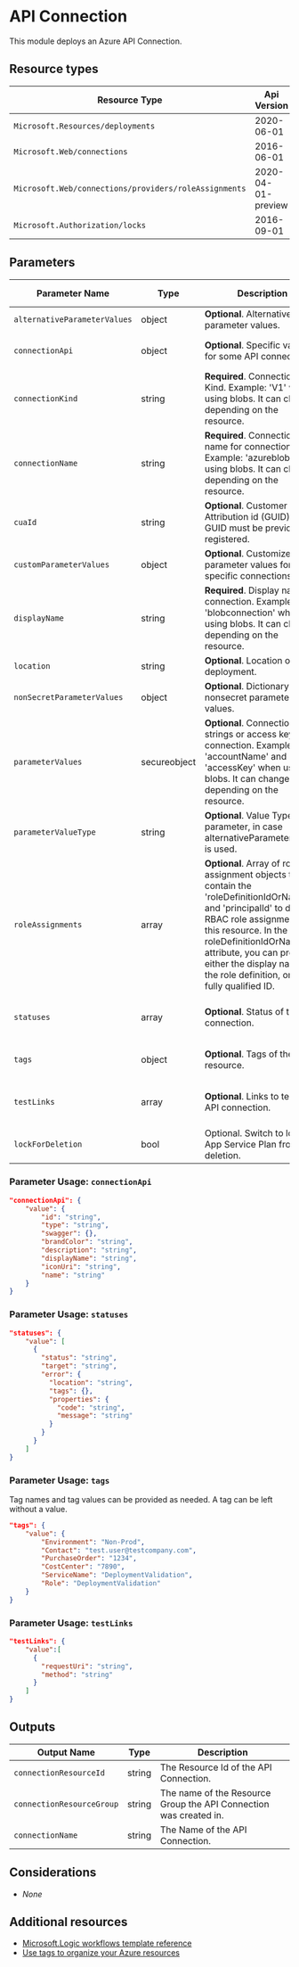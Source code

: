 # API Connection

This module deploys an Azure API Connection.

## Resource types

| Resource Type                                        | Api Version        |
| ---------------------------------------------------- | ------------------ |
| `Microsoft.Resources/deployments`                    | 2020-06-01         |
| `Microsoft.Web/connections`                          | 2016-06-01         |
| `Microsoft.Web/connections/providers/roleAssignments` | 2020-04-01-preview |
| `Microsoft.Authorization/locks` | 2016-09-01 |

## Parameters

| Parameter Name               | Type         | Description                                                                                                                                                                                                                                                                                      | DefaultValue             | Possible values                         |
| ---------------------------- | ------------ | ------------------------------------------------------------------------------------------------------------------------------------------------------------------------------------------------------------------------------------------------------------------------------------------------ | ------------------------ | --------------------------------------- |
| `alternativeParameterValues` | object       | **Optional**. Alternative parameter values.                                                                                                                                                                                                                                                      | System.Object            |                                         |
| `connectionApi`              | object       | **Optional**. Specific values for some API connections.                                                                                                                                                                                                                                          | System.Object            | Complex structure, see below.           |
| `connectionKind`             | string       | **Required**. Connection Kind. Example: 'V1' when using blobs.  It can change depending on the resource.                                                                                                                                                                                         |                          |                                         |
| `connectionName`             | string       | **Required**. Connection name for connection. Example: 'azureblob' when using blobs.  It can change depending on the resource.                                                                                                                                                                   |                          |                                         |
| `cuaId`                      | string       | **Optional**. Customer Usage Attribution id (GUID). This GUID must be previously registered.                                                                                                                                                                                                     |                          |                                         |
| `customParameterValues`      | object       | **Optional**. Customized parameter values for specific connections                                                                                                                                                                                                                               | System.Object            | Complex structure, see below.           |
| `displayName`                | string       | **Required**. Display name connection. Example: 'blobconnection' when using blobs. It can change depending on the resource.                                                                                                                                                                      |                          |                                         |
| `location`                   | string       | **Optional**. Location of the deployment.                                                                                                                                                                                                                                                        | resourceGroup().location |                                         |
| `nonSecretParameterValues`   | object       | **Optional**. Dictionary of nonsecret parameter values.                                                                                                                                                                                                                                          | System.Object            |                                         |
| `parameterValues`            | secureobject | **Optional**. Connection strings or access keys for connection. Example: 'accountName' and 'accessKey' when using blobs.  It can change depending on the resource.                                                                                                                               | System.Object            |                                         |
| `parameterValueType`         | string       | **Optional**. Value Type of parameter, in case alternativeParameterValues is used.                                                                                                                                                                                                               |                          | "Alternative"                           |
| `roleAssignments`            | array        | **Optional**. Array of role assignment objects that contain the 'roleDefinitionIdOrName' and 'principalId' to define RBAC role assignments on this resource. In the roleDefinitionIdOrName attribute, you can provide either the display name of the role definition, or its fully qualified ID. | System.Object[]          | Array of complex structures, see below. |
| `statuses`                   | array        | **Optional**. Status of the connection.                                                                                                                                                                                                                                                          | System.Object[]          | Array of complex structures, see below. |
| `tags`                       | object       | **Optional**. Tags of the resource.                                                                                                                                                                                                                                                              | System.Object            | Complex structure, see below.           |
| `testLinks`                  | array        | **Optional**. Links to test the API connection.                                                                                                                                                                                                                                                  | System.Object[]          | Array of complex structures, see below. |
| `lockForDeletion` | bool | Optional. Switch to lock App Service Plan from deletion. | False |  |

### Parameter Usage: `connectionApi`

```json
"connectionApi": {
    "value": {
        "id": "string",
        "type": "string",
        "swagger": {},
        "brandColor": "string",
        "description": "string",
        "displayName": "string",
        "iconUri": "string",
        "name": "string"
    }
}
```

### Parameter Usage: `statuses`

```json
"statuses": {
    "value": [
      {
        "status": "string",
        "target": "string",
        "error": {
          "location": "string",
          "tags": {},
          "properties": {
            "code": "string",
            "message": "string"
          }
        }
      }
    ]
}
```

### Parameter Usage: `tags`

Tag names and tag values can be provided as needed. A tag can be left without a value.

```json
"tags": {
    "value": {
        "Environment": "Non-Prod",
        "Contact": "test.user@testcompany.com",
        "PurchaseOrder": "1234",
        "CostCenter": "7890",
        "ServiceName": "DeploymentValidation",
        "Role": "DeploymentValidation"
    }
}
```

### Parameter Usage: `testLinks`

```json
"testLinks": {
    "value":[
      {
        "requestUri": "string",
        "method": "string"
      }
    ]
}
```

## Outputs

| Output Name               | Type   | Description                                                       |
| ------------------------- | ------ | ----------------------------------------------------------------- |
| `connectionResourceId`    | string | The Resource Id of the API Connection.                            |
| `connectionResourceGroup` | string | The name of the Resource Group the API Connection was created in. |
| `connectionName`          | string | The Name of the API Connection.                                   |

## Considerations

- _None_

## Additional resources

- [Microsoft.Logic workflows template reference](https://docs.microsoft.com/en-us/azure/templates/microsoft.web/connections?tabs=json)
- [Use tags to organize your Azure resources](https://docs.microsoft.com/en-us/azure/azure-resource-manager/resource-group-using-tags)
